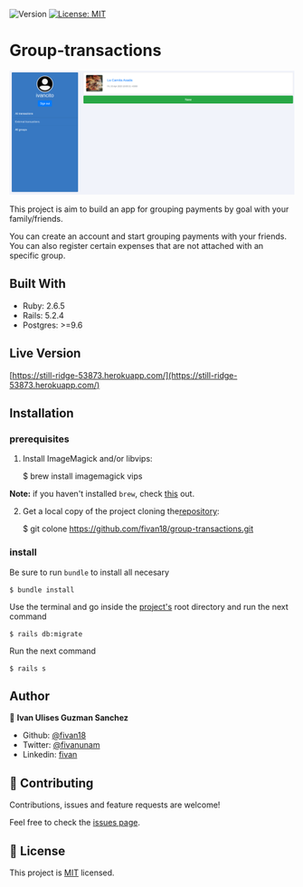 <p>
  <img alt="Version" src="https://img.shields.io/badge/version-0.0.1-blue.svg?cacheSeconds=2592000" />
  <a href="#" target="_blank">
    <img alt="License: MIT " src="https://img.shields.io/badge/License-MIT -yellow.svg" />
  </a>
</p>

Group-transactions 
============

<p align="center">
    <img src="app.png">
</p>

This project is aim to build  an app for grouping payments by goal with your family/friends.

You can create an account and start grouping payments with your friends. You can also register certain expenses that are not attached with an specific group.

## Built With

- Ruby: 2.6.5
- Rails: 5.2.4
- Postgres: >=9.6

## Live Version
[https://still-ridge-53873.herokuapp.com/](https://still-ridge-53873.herokuapp.com/)

## Installation

### prerequisites

1. Install ImageMagick and/or libvips:

    $ brew install imagemagick vips

**Note:** if you haven't installed `brew`, check [this](https://docs.brew.sh/Homebrew-on-Linux#install) out.

2. Get a local copy of the project cloning the[repository](https://github.com/fivan18/group-transactions):

    $ git colone https://github.com/fivan18/group-transactions.git

### install

Be sure to run `bundle` to install all necesary

    $ bundle install

Use the terminal and go inside the [project's](https://github.com/fivan18/group-transactions) root directory and run the next command

    $ rails db:migrate

Run the next command

    $ rails s

## Author

👤 **Ivan Ulises Guzman Sanchez**

- Github: [@fivan18](https://github.com/fivan18)
- Twitter: [@fivanunam](https://twitter.com/fivanunam)
- Linkedin: [fivan](https://www.linkedin.com/in/fivan)

## 🤝 Contributing

Contributions, issues and feature requests are welcome!

Feel free to check the [issues page](https://github.com/fivan18/group-transactions/issues).

## 📝 License

This project is [MIT]() licensed.